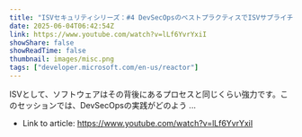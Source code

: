 ```yaml
---
title: "ISVセキュリティシリーズ：#4 DevSecOpsのベストプラクティスでISVサプライチェーンを強化"
date: 2025-06-04T06:42:54Z
link: https://www.youtube.com/watch?v=lLf6YvrYxiI
showShare: false
showReadTime: false
thumbnail: images/misc.png
tags: ["developer.microsoft.com/en-us/reactor"]
---
```

ISVとして、ソフトウェアはその背後にあるプロセスと同じくらい強力です。このセッションでは、DevSecOpsの実践がどのよう ...

- Link to article: https://www.youtube.com/watch?v=lLf6YvrYxiI